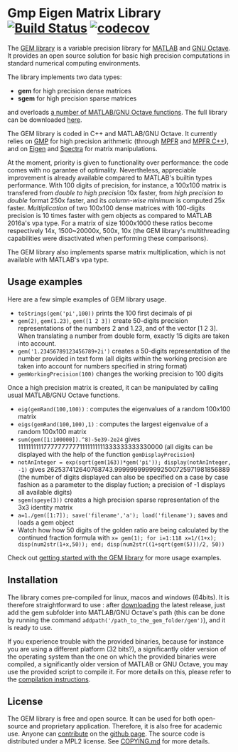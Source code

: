 Gmp Eigen Matrix Library [![Build Status](https://travis-ci.org/gem-library/gem.svg?branch=tests)](https://travis-ci.org/gem-library/gem) [![codecov](https://codecov.io/gh/gem-library/gem/branch/tests/graph/badge.svg)](https://codecov.io/gh/gem-library/gem)
========================

The [GEM library](https://github.com/jdbancal/gem/releases) is a variable precision library for [MATLAB](http://www.mathworks.com/products/matlab/) and [GNU Octave](https://www.gnu.org/software/octave/). It provides an open source solution for basic high precision computations in standard numerical computing environments.

The library implements two data types:
 - **gem** for high precision dense matrices
 - **sgem** for high precision sparse matrices

and overloads [a number of MATLAB/GNU Octave functions](doc/functions.md). The full library can be downloaded [here](https://github.com/jdbancal/gem/releases).

The GEM library is coded in C++ and MATLAB/GNU Octave. It currently relies on [GMP](https://gmplib.org/) for high precision arithmetic (through [MPFR](http://www.mpfr.org/) and [MPFR C++](http://www.holoborodko.com/pavel/mpfr/)), and on [Eigen](http://eigen.tuxfamily.org/) and [Spectra](http://yixuan.cos.name/spectra/) for matrix manipulations.

At the moment, priority is given to functionality over performance: the code comes with no garantee of optimality. Nevertheless, appreciable improvement is already available compared to MATLAB's builtin types performance. With 100 digits of precision, for instance, a 100x100 matrix is transfered from _double to high precision_ 10x faster, from _high precision to double_ format 250x faster, and its _column-wise minimum_ is computed 25x faster. _Multiplication_ of two 100x100 dense matrices with 100-digits precision is 10 times faster with gem objects as compared to MATLAB 2016a's vpa type. For a matrix of size 1000x1000 these ratios become respectively 14x, 1500~20000x, 500x, 10x (the GEM library's multithreading capabilities were disactivated when performing these comparisons).

The GEM library also implements sparse matrix multiplication, which is not available with MATLAB's vpa type.


Usage examples
--------------
Here are a few simple examples of GEM library usage.

 - `toStrings(gem('pi',100))` prints the 100 first decimals of pi 
 - `gem(2)`, `gem(1.23)`, `gem([1 2 3])` create 50-digits precision representations of the numbers 2 and 1.23, and of the vector [1 2 3]. When translating a number from double form, exactly 15 digits are taken into account.
 - `gem('1.23456789123456789+2i')` creates a 50-digits representation of the number provided in text form (all digits within the working precision are taken into account for numbers specified in string format)
 - `gemWorkingPrecision(100)` changes the working precision to 100 digits

Once a high precision matrix is created, it can be manipulated by calling usual MATLAB/GNU Octave functions.

 - `eig(gemRand(100,100))` : computes the eigenvalues of a random 100x100 matrix
 - `eigs(gemRand(100,100),1)` : computes the largest eigenvalue of a random 100x100 matrix
 - `sum(gem([1:100000]).^8)-5e39-2e24` gives 111111111177777777771111111111333333333330000 (all digits can be displayed with the help of the function `gemDisplayPrecision`)
 - `notAnInteger = exp(sqrt(gem(163))*gem('pi')); display(notAnInteger, -1)` gives 262537412640768743.9999999999992500725971981856889 (the number of digits displayed can also be specified on a case by case fashion as a parameter to the display fuction; a precision of -1 displays all available digits)
 - `sgem(speye(3))` creates a high precision sparse representation of the 3x3 identity matrix
 - `a=1./gem([1:7]); save('filename','a'); load('filename');` saves and loads a gem object
 - Watch how how 50 digits of the golden ratio are being calculated by the continued fraction formula with `x= gem(1); for i=1:118 x=1/(1+x); disp(num2str(1+x,50)); end; disp(num2str((1+sqrt(gem(5)))/2, 50))`

Check out [getting started with the GEM library](doc/gettingStarted.md) for more usage examples.


Installation
------------

The library comes pre-compiled for linux, macos and windows (64bits). It is therefore straightforward to use : after [downloading](https://github.com/jdbancal/gem/releases) the latest release, just add the gem subfolder into MATLAB/GNU Octave's path (this can be done by running the command `addpath('/path_to_the_gem_folder/gem')`), and it is ready to use.

If you experience trouble with the provided binaries, because for instance you are using a different platform (32 bits?), a significantly older version of the operating system than the one on which the provided binaries were compiled, a significantly older version of MATLAB or GNU Octave, you may use the provided script to compile it. For more details on this, please refer to the [compilation instructions](doc/compilationInstructions.md).


License
-------

The GEM library is free and open source. It can be used for both open-source and proprietary application. Therefore, it is also free for academic use. Anyone can [contribute](doc/howToContribute.md) on the [github page](https://github.com/jdbancal/gem). The source code is distributed under a MPL2 license. See [COPYING.md](COPYING.md) for more details.

